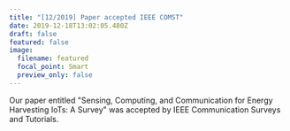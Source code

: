 ```yaml
---
title: "[12/2019] Paper accepted IEEE COMST"
date: 2019-12-18T13:02:05.480Z
draft: false
featured: false
image:
  filename: featured
  focal_point: Smart
  preview_only: false
---
```

Our paper entitled "Sensing, Computing, and Communication for Energy Harvesting IoTs: A Survey" was accepted by IEEE Communication Surveys and Tutorials.